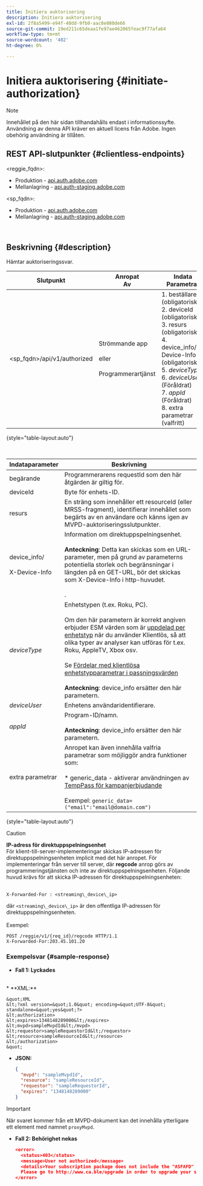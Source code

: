 ```yaml
---
title: Initiera auktorisering
description: Initiera auktorisering
exl-id: 2f8a5499-e94f-40dd-9fb0-aac8e080de66
source-git-commit: 19ed211c65deaa1fe97ae462065feac9f77afa64
workflow-type: tm+mt
source-wordcount: '402'
ht-degree: 0%

---
```


# Initiera auktorisering {#initiate-authorization}

>[!NOTE]
>
>Innehållet på den här sidan tillhandahålls endast i informationssyfte. Användning av denna API kräver en aktuell licens från Adobe. Ingen obehörig användning är tillåten.

## REST API-slutpunkter {#clientless-endpoints}

&lt;reggie_fqdn>:

* Produktion - [api.auth.adobe.com](http://api.auth.adobe.com/)
* Mellanlagring - [api.auth-staging.adobe.com](http://api.auth-staging.adobe.com/)

&lt;sp_fqdn>:

* Produktion - [api.auth.adobe.com](http://api.auth.adobe.com/)
* Mellanlagring - [api.auth-staging.adobe.com](http://api.auth-staging.adobe.com/)

</br>

## Beskrivning {#description}

Hämtar auktoriseringssvar.

| Slutpunkt | Anropat  </br>Av | Indata   </br>Parametrar | HTTP  </br>Metod | Svar | HTTP  </br>Svar |
| --- | --- | --- | --- | --- | --- |
| &lt;sp_fqdn>/api/v1/authorized | Strömmande app</br></br>eller</br></br>Programmerartjänst | 1. beställare (obligatoriskt)</br>2.  deviceId (obligatoriskt)</br>3.  resurs (obligatoriskt)</br>4.  device_info/X-Device-Info (obligatoriskt)</br>5.  _deviceType_</br> 6.  _deviceUser_ (Föråldrat)</br>7.  _appId_ (Föråldrat)</br>8.  extra parametrar (valfritt) | GET | XML eller JSON som innehåller auktoriseringsinformation eller felinformation om det misslyckas. Se exemplen nedan. | 200 - lyckades  </br>403 - Ingen framgång |

{style="table-layout:auto"}

</br>


| Indataparameter | Beskrivning |
| --- | --- |
| begärande | Programmerarens requestId som den här åtgärden är giltig för. |
| deviceId | Byte för enhets-ID. |
| resurs | En sträng som innehåller ett resourceId (eller MRSS-fragment), identifierar innehållet som begärts av en användare och känns igen av MVPD-auktoriseringsslutpunkter. |
| device_info/</br></br>X-Device-Info | Information om direktuppspelningsenhet.</br></br>**Anteckning**: Detta kan skickas som en URL-parameter, men på grund av parameterns potentiella storlek och begränsningar i längden på en GET-URL, bör det skickas som X-Device-Info i http-huvudet. </br></br><!--See the full details in [Passing Device and Connection Information](http://tve.helpdocsonline.com/passing-device-information)-->. |
| _deviceType_ | Enhetstypen (t.ex. Roku, PC).</br></br>Om den här parametern är korrekt angiven erbjuder ESM värden som är [uppdelad per enhetstyp](/help/authentication/entitlement-service-monitoring-overview.md#clientless_device_type) när du använder Klientlös, så att olika typer av analyser kan utföras för t.ex. Roku, AppleTV, Xbox osv.</br></br>Se [Fördelar med klientlösa enhetstypparametrar i passningsvärden ](/help/authentication/benefits-of-using-the-clientless-devicetype-parameter-in-pass-metrics.md)</br></br>**Anteckning**: device_info ersätter den här parametern. |
| _deviceUser_ | Enhetens användaridentifierare. |
| _appId_ | Program-ID/namn. </br></br>**Anteckning**: device_info ersätter den här parametern. |
| extra parametrar | Anropet kan även innehålla valfria parametrar som möjliggör andra funktioner som:</br></br>* generic_data - aktiverar användningen av [TempPass för kampanjerbjudande](/help/authentication/promotional-temp-pass.md)</br></br>Exempel: `generic_data=("email":"email@domain.com")` |

{style="table-layout:auto"}

>[!CAUTION]
>
>**IP-adress för direktuppspelningsenhet**</br>
>För klient-till-server-implementeringar skickas IP-adressen för direktuppspelningsenheten implicit med det här anropet.  För implementeringar från server till server, där **regcode** anrop görs av programmeringstjänsten och inte av direktuppspelningsenheten. Följande huvud krävs för att skicka IP-adressen för direktuppspelningsenheten:</br></br>
>
>```
>X-Forwarded-For : <streaming\_device\_ip>
>```
>
>där `<streaming\_device\_ip>` är den offentliga IP-adressen för direktuppspelningsenheten.</br></br>
>Exempel:</br>
>
>```
>POST /reggie/v1/{req_id}/regcode HTTP/1.1
>X-Forwarded-For:203.45.101.20
>```
>


### Exempelsvar {#sample-response}

* **Fall 1: Lyckades**
</br>
  * **XML:**
  </br>

    &quot;XML
    &lt;?xml version=&quot;1.0&quot; encoding=&quot;UTF-8&quot; standalone=&quot;yes&quot;?>
    &lt;authorization>
    &lt;expires>1348148289000&lt;/expires>
    &lt;mvpd>sampleMvpdId&lt;/mvpd>
    &lt;requestor>sampleRequestorId&lt;/requestor>
    &lt;resource>sampleResourceId&lt;/resource>
    &lt;/authorization>
    &quot;



* **JSON:**

  ```JSON
  {
    "mvpd": "sampleMvpdId",
    "resource": "sampleResourceId",
    "requestor": "sampleRequestorId",
    "expires": "1348148289000"
  }
  ```

>[!IMPORTANT]
>
>När svaret kommer från ett MVPD-dokument kan det innehålla ytterligare ett element med namnet `proxyMvpd`.



* **Fall 2: Behörighet nekas**


  ```JSON
  <error>
    <status>403</status>
    <message>User not authorized</message>
    <details>Your subscription package does not include the "ASFAFD" channel.
    Please go to http://www.ca.ble/upgrade in order to upgrade your subscription.</details>
  </error>
  ```

